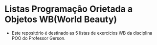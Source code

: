 # Listas Programação Orietada a Objetos WB(World Beauty)

- Este repositório é destinado as 5 listas de exercícios WB da disciplina POO do Professor Gerson.